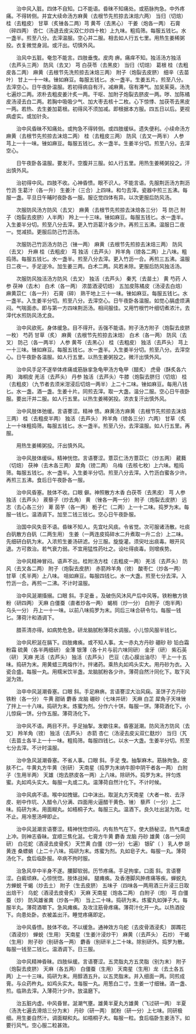 <!-- { "loadSidebar": true } -->
　　治中风入脏。四体不自知。口不能语。昏昧不知痛处。或筋脉拘急。中外疼痛。不得转侧。并宜大续命汤方麻黄（去根节先煎掠去沫焙六两） 当归（切焙） 桂（去粗皮） 甘草（炙锉各二两）芎 黄芩（去黑心） 干姜（炮各一两） 石膏（碎四两） 杏仁（汤退去皮尖双仁炒四十枚）上九味。粗捣筛。每服五钱匕。水一盏半。煎至八分。去滓温服。空心并二服。相去如人行五七里。用热生姜稀粥投。衣复微觉身润。或汗出。切慎外风。

　　治风中五脏。奄忽不能言。四肢垂曳。皮肉 痹。痛痒不知。独活汤方独活（去芦头三两） 防风（去叉） 芎 白茯苓（去黑皮） 当归（切焙） 葛根 桂（去粗皮各二两） 麻黄（去根节先洗煎掠去沫焙三两） 附子（炮裂去皮脐） 细辛（去苗叶） 甘上一十一味。锉如麻豆。每服五钱匕。水一盏半。生姜五片。煎至八分。去滓空心。日午夜卧温服。若初得病自有汗。减麻黄。宿有滞气。加吴茱萸。汤洗七遍炒二两。浓朴去粗皮姜汁炙一两。干呕、加附子炮裂去脐皮一两。哕、加陈橘皮汤浸去白二两。若胸中吸吸少气、加大枣去核十二枚。心下惊悸、加茯苓去黑皮一两。若热、去生姜加葛根。初得风不须加减。即根据本方服。四五日以后。更视病虚实。或加针灸。

　　治中风昏昧不知痛处。或拘急不得转侧。或四肢缓纵。遗失便利。小续命汤方麻黄（去根节先煎掠去沫焙二两） 桂（去粗皮三两） 防风（去叉一两半） 人参 芎上一十一味。锉如麻豆。每服五钱匕。水一盏半。生姜半分切。煎至八分。去滓空心。

　　日午夜卧各温服。要发汗。空腹并三服。如人行五里。用热生姜稀粥投之。汗出慎外风。

　　治初得中风。四肢不收。心神昏愦。眼不识人。不能言语。先服荆沥汤方荆沥 竹沥 生葛汁（各一升） 生姜汁（三合）上四味。和匀去滓。瓷器中煎三五沸。每服一盏。平旦日午晡时夜卧各一服。服讫觉四体有异。以次更服后防风汤。

　　次服防风汤方防风（去叉） 麻黄（去根节先煎掠去沫焙各三分） 芎 防己 附子（炮裂去皮脐）人半两） 羚上一十三味。锉如麻豆。每服五钱匕。水一盏半。入生姜半分切。煎至八分去滓。更入竹沥葛汁各少许。再煎三五沸。温服日二夜一。觉减损。更服后防己竹沥汤。

　　次服防己竹沥汤方防己（锉一两） 麻黄（去根节先煎掠去沫焙三两） 防风（去叉） 升麻 桂（去粗皮） 芎 独活（去芦头） 羚羊角（镑各二两）上八味。粗捣筛。每服五钱匕。水一盏半。煎至八分去滓。更入竹沥一合。再煎三五沸。温服日二夜一。手足逆冷。加生姜三两。白术二两。风若未除。更服后防风独活汤。

　　次服防风独活汤方防风（去叉） 独活（去芦头） 秦艽（去苗土） 黄 芍药 人参 茯神（去木） 白术（各一两） 浓苗酒浸切焙） 五加皮陈橘皮（汤浸去白焙） 麻黄苡仁（各一升） 石膏（碎） 熟干地上三十一味。锉如麻豆。每服五钱匕。水一盏半。入生姜半分切。煎至八分。去滓空心。日午夜卧各温服。如觉心膈虚烦满闷。气喘面赤。即与第一方四味荆沥汤。相间服佳。又用竹根竹叶细切煮浓汁。去滓代水煎防风汤尤良。

　　治中风欲死。身体缓急。目不得开。舌强不能语。附子汤方附子（炮裂去皮脐一枚） 芍药 甘草（炙） 麻黄（去根节先煎掠去沫焙） 白术（各一两） 防风（去叉） 防己（各一两半） 人参 黄芩（去黑心） 桂（去粗皮） 独活（去芦头） 芎上一十三味。锉如麻豆。每服五钱匕。水一盏半。入生姜半分切。煎至八分。去滓空心。日午夜卧各温服。如人行五里。以热生姜粥投之。微汗出慎外风。

　　治中风手足不遂举体疼痛或筋脉挛急龟甲汤方龟甲（醋炙） 虎骨（酥炙各六两） 海桐皮 羌活（去芦头） 丹参 独活（去芦头）牛膝（炮裂去脐归（切焙） 桂（去粗皮）（九节者去须米泔浸后切焙一两半）上二十二味。锉如麻豆。每用八钱匕。水一盏。酒一盏。生姜十片。同煎去滓。取一大盏。温分二服。空心日午夜卧服。要出汗并二服。如人行五里。以热生姜稀粥投。浓衣复汗出慎外风。

　　治中风肢体弛缓。言语謇涩。精神 愦。麻黄汤方麻黄（去根节先煎掠去沫焙三两） 桂（去粗皮半两） 独活（去芦头） 羚羊角（镑各三分）六两） 甘草（炙上一十味粗捣筛。每服五钱匕。水一盏半。煎至八分。去滓温服。如人行五里。再服。

　　用热生姜稀粥投。汗出慎外风。

　　治中风肢体缓纵。精神恍惚。言语謇涩。薏苡仁汤方薏苡仁（炒五两） 葳蕤（切焙） 茯神（去木各三两） 犀角（镑二两） 乌梅（去核七枚）上六味。粗捣筛。每服五钱匕。水一盏半。入生姜半分切。煎至八分去滓。入竹沥白蜜各少许。再煎三五沸。食后日午夜卧各一服。

　　治中风昏塞。肢体不收。口眼 僻。神照散方木香 白茯苓（去黑皮） 芎 人参 独活（去芦头） 蒺藜子（炒去角） 黄 （锉各一两一分） 附子（炮裂去皮脐） 远志（去心各三分） 萆 茵芋（各一两） 栀子仁（二两）上一十二味。捣罗为末。每服一钱匕。温酒调下。加至二钱三钱匕。空心日午夜卧服。

　　治国中风失音不语。昏昧不知人。先宜吐风痰。令省觉。次可服诸汤散。吐痰白矾散方白矾（二两生用） 生姜（一两连皮捣碎水二升煮取一升二合）上二味。先细研白矾为末。入浓煎生姜汤研滤。分三服。旋旋灌。须臾吐出痰毒。眼开风退。方可救治。若气衰力弱。不宜用猛性药吐之。设吐得痰毒。则增疾势。

　　治中风精神冒闷。语声不出。桂附汤方桂（去粗皮一两） 羌活（去芦头） 防风（去叉各二两） 附子（炮裂去皮脐） 赤箭羚羊角（镑） 酸枣仁（炒各一两） 甘草（炙半两）上八味。 咀如麻豆。每服四钱匕。水一大盏。煎至七分去滓。入竹沥一合。再煎一二沸。不计时温服。

　　治中风涎潮搐搦。口眼 斜。手足垂 。及破伤风沐风产后中风等。铁粉散方铁粉（研四两） 天麻 白僵蚕（直者炒各一两） 蝎梢（炒一分） 白附子（炮半两）乌头一分） 丹上一十一味。以前八味捣罗为末。同后三味合研令匀。每服一钱匕。薄荷汁和酒调下。

　　腊茶清亦得。如病势危急。研龙脑腻粉薄荷水调服。小儿惊风服半钱匕。

　　治中风积涎在膈下。四肢瘫痪。或不知人事。太一赤丸方丹砂 硼砂 砂 铅白霜 粉霜 硫黄（各半两细研） 金薄 银薄（各十片与前六味同研） 金牙（研） 紫石英（研） 天麻 羌活（去芦头） 独活（去芦头） 巴豆（去心膜出油尽） 干上一十五味。捣研为末。用黄蜡三两熔作汁。拌诸药。乘热丸如鸡头实大。用丹砂为衣。入瓷合盛。每服一丸。用糯米饮半盏。龙脑腻粉各少许。薄荷自然汁同化下。取下风涎为效。

　　治卒中风涎潮昏塞。口眼 斜。手足麻痹。言语謇涩大治风痫。圣饼子方丹砂 铁粉（各一分） 牛黄 甜硝 麝香 龙脑 硼砂（七味并研） 天麻 白芷 犀角子天味锉了拌上一十八味。捣研为末。炼蜜为剂。分作六十饼。每服一饼。薄荷酒化下。小儿惊痫一饼。分作五服。薄荷汤化下。

　　治中风不语。两目不开。手足抽掣。发歇往来。昏塞涎潮。防风汤方防风（去叉） 羚羊角（镑） 独活（去芦头） 赤箭 杏仁（汤浸去皮尖双仁麸炒） 当归（艽（去苗土各半上一十一味。粗捣筛。每服四钱匕。以水一大盏。生姜半分切。煎至七分去滓。不计时温服。

　　治中急风涎潮昏塞。不省人事。口眼 斜。手足 曳。抽掣麻木。筋脉拘急。皮肤不仁。牛黄丸方牛黄（别研） 天南星（捣罗为末纳牛胆中阴干者各一两） 白附子（生用半两） 天雄（炮去脐皮各一两）上八味。除研外。捣罗为末。拌匀炼蜜。丸如鸡头实大。每服一丸或二丸。温薄荷自然汁化下。不计时候。

　　治中风病不语。喉中如拽锯。口中沫出。取涎丸方天南星（大者一枚、去浮皮、剜中作坑、入醋令八分满、四面用火逼醋干黄色、锉） 藜芦（一分）上二味。捣研为末。用面糊丸。如梧桐子大。每服三丸。温酒下。良久吐出涎为效。吐不止。用冷葱汤呷即止。

　　治中风涎潮言语謇涩。精神恍惚烦闷。内有热气在下。使大肠秘涩。热气乘虚上冲。则神志昏昧。宜顺三焦化涎。七膏方牛黄 麝香 龙脑 丹砂 雄黄（各一分同研） 白花蛇（酒浸去皮骨炙） 天竺黄 白僵（炒一分）七遍） 银矿（ ） 乳人参 胡黄连 桑螵蛸（上二十八味。捣研为末。炼蜜为剂。丸如皂子大。每服一丸。薄荷汤化下。食后临卧服。卒病不拘时服。

　　治急风卒中半身不遂。腰脚软弱。历节疼痛。手足拘挛。口面 斜。言语謇涩。白癜顽麻。心惊恍惚。肢体战掉。 腿瘫痪。及香港脚风肿疼痛等疾。蝉蜕丸方蝉蜕 干蝎（炒去土） 附子（生去皮脐） 五味子（四味各一两用酒三升浸三日取出焙干） 乌蛇（酒浸去皮骨炙） 天麻 天南星（炮各二两） 白附子（炮） 芎 白僵蚕（炒） 防风雄雀粪（炒各一两） 当上二十味。捣研为末。炼蜜丸如弹子大。每服半丸。薄荷酒嚼下。急风瘫痪。及攻注筋骨疼痛。薄荷汁化开一丸。以热酒投下。向患处卧。衣被盖出汗。睡觉疼痛即定。

　　治中风昏愦。肢体不收。不以缓急。通神效方乌蛇（去皮骨酒浸炙） 踯躅花（酒浸炒） 蝉蜕（生用） 天南星（生姜汁浸炒干） 麻黄（（去芦头） 石炒） 干蝎（生用） 附子砂（别研各一两） 麝香（别研半上二十味。除别研外。捣罗为散。每服一钱至二钱匕。温酒调下。日三服。

　　治中风精神昏昧。四肢纵缓。言语謇涩。五灵脂丸方五灵脂（别为末） 附子（炮裂去皮脐） 天麻（各五两） 白僵蚕（生用） 天南星（生用）龙（去土各五两）上一十三味。捣研为末。用醇酒五升。以五灵脂末。并入细面一两。同煎成膏。与众药杵丸。如鸡头实大。每服一丸。用葱白二寸。生姜一寸细锉。酒一盏、煎。临熟去滓。入薄荷汁少许。放温磨下。

　　治五脏内虚。中风昏冒。涎潮气壅。雄黄半夏丸方雄黄（飞过研一两） 半夏（汤洗七遍去滑焙三分为末） 丹砂（研一两） 腻粉（研一分）上七味。同研极细。用生姜自然汁。调面糊和丸。如梧桐子大。每服一粒。食后临卧生姜汤下。如要行风气。空心服二粒甚效。

